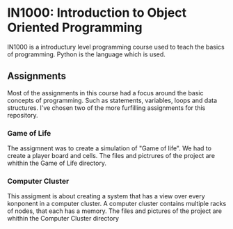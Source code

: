 # IN1000: Introduction to Object Oriented Programming
IN1000 is a introductury level programming course used to teach the basics of programming. Python is the language which is used.

## Assignments
Most of the assignments in this course had a focus around the basic concepts of programming. Such as statements, variables, loops and data structures. I've chosen two of the more furfilling assignments for this repository.


### Game of Life
The assigmnent was to create a simulation of "Game of life". We had to create a player board and cells. The files and pictrures of the project are whithin the Game of Life directory.



### Computer Cluster
This assigment is about creating a system that has a view over every konponent in a computer cluster. A computer cluster contains multiple racks of nodes, that each has a memory. The files and pictures of the project are whithin the Computer Cluster directory

